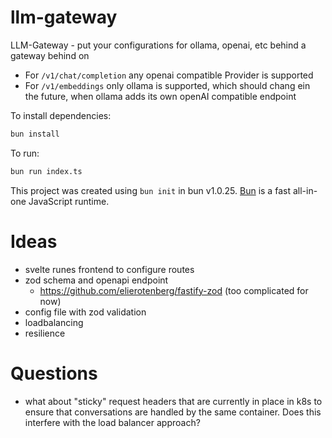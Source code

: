 # llm-gateway

LLM-Gateway - put your configurations for ollama, openai, etc behind a gateway behind on

- For `/v1/chat/completion` any openai compatible Provider is supported
- For `/v1/embeddings` only ollama is supported, which should chang ein the future, when ollama adds its own openAI compatible endpoint

To install dependencies:

```bash
bun install
```

To run:

```bash
bun run index.ts
```

This project was created using `bun init` in bun v1.0.25. [Bun](https://bun.sh) is a fast all-in-one JavaScript runtime.

# Ideas

- svelte runes frontend to configure routes
- zod schema and openapi endpoint
  - https://github.com/elierotenberg/fastify-zod (too complicated for now)
- config file with zod validation
- loadbalancing
- resilience

# Questions

- what about "sticky" request headers that are currently in place in k8s to ensure that conversations are handled by the same container. Does this interfere with the load balancer approach?
